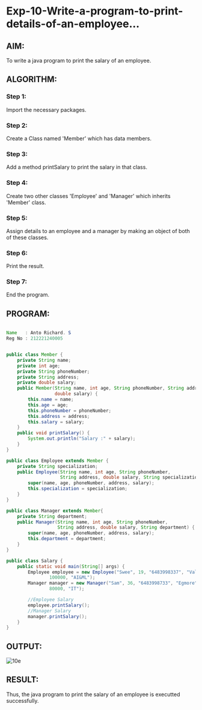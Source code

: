 # Exp-10-Write-a-program-to-print-details-of-an-employee...

## AIM:

To write a java program to print the salary of an employee.

## ALGORITHM:

### Step 1:

Import the necessary packages.

### Step 2:

Create a Class named 'Member' which has data members.

### Step 3:

Add a method printSalary to print the salary in that class.

### Step 4:

Create two other classes 'Employee' and 'Manager' which inherits 'Member' class.

### Step 5:

Assign details to an employee and a manager by making an object of both of these classes.

### Step 6:

Print the result.

### Step 7:

End the program.

## PROGRAM:

```java

Name   : Anto Richard. S
Reg No : 212221240005

```

```java

public class Member {
    private String name;
    private int age;
    private String phoneNumber;
    private String address;
    private double salary;
    public Member(String name, int age, String phoneNumber, String address,
                  double salary) {
        this.name = name;
        this.age = age;
        this.phoneNumber = phoneNumber;
        this.address = address;
        this.salary = salary;
    }
    public void printSalary() {
        System.out.println("Salary :" + salary);
    }
}

public class Employee extends Member {
    private String specialization;
    public Employee(String name, int age, String phoneNumber,
                    String address, double salary, String specialization) {
        super(name, age, phoneNumber, address, salary);
        this.specialization = specialization;
    }
}

public class Manager extends Member{
    private String department;
    public Manager(String name, int age, String phoneNumber,
                   String address, double salary, String department) {
        super(name, age, phoneNumber, address, salary);
        this.department = department;
    }
}

public class Salary {
    public static void main(String[] args) {
        Employee employee = new Employee("Swee", 19, "6483998337", "Valasaravakkam",
                100000, "AI&ML");
        Manager manager = new Manager("Sam", 36, "6483998733", "Egmore",
                80000, "IT");

        //Employee Salary
        employee.printSalary();
        //Manager Salary
        manager.printSalary();
    }
}

```

## OUTPUT:

![10e](https://github.com/anto-richard/Exp-10-Write-a-program-to-print-details-of-an-employee-/assets/93427534/478dbaa8-c87e-4592-9c0c-b965185bab2e)

## RESULT:

Thus, the java program to print the salary of an employee is executted successfully.

